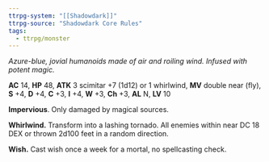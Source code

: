```yaml
---
ttrpg-system: "[[Shadowdark]]"
ttrpg-source: "Shadowdark Core Rules"
tags:
  - ttrpg/monster
---
```


_Azure-blue, jovial humanoids made of air and roiling wind. Infused with potent magic._

**AC** 14, **HP** 48, **ATK** 3 scimitar +7 (1d12) or 1 whirlwind, **MV** double near (fly), **S** +4, **D** +4, **C** +3, **I** +4, **W** +3, **Ch** +3, **AL** N, **LV** 10

**Impervious**. Only damaged by magical sources. 

**Whirlwind.** Transform into a lashing tornado. All enemies within near DC 18 DEX or thrown 2d100 feet in a random direction. 

**Wish.** Cast wish once a week for a mortal, no spellcasting check.

